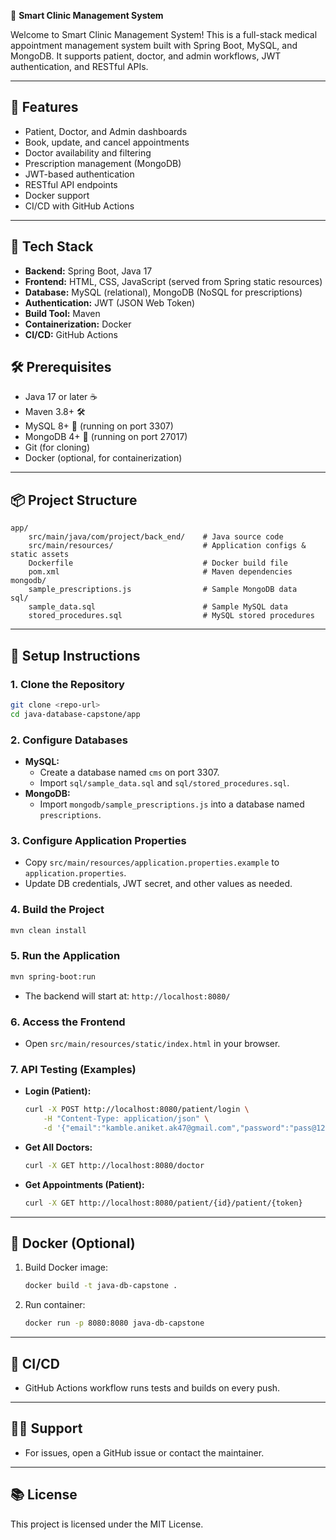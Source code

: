 🏥 **Smart Clinic Management System**

Welcome to Smart Clinic Management System! This is a full-stack medical appointment management system built with Spring Boot, MySQL, and MongoDB. It supports patient, doctor, and admin workflows, JWT authentication, and RESTful APIs.

---

## 🚀 Features
- Patient, Doctor, and Admin dashboards
- Book, update, and cancel appointments
- Doctor availability and filtering
- Prescription management (MongoDB)
- JWT-based authentication
- RESTful API endpoints
- Docker support
- CI/CD with GitHub Actions

---

## 🧰 Tech Stack
- **Backend:** Spring Boot, Java 17
- **Frontend:** HTML, CSS, JavaScript (served from Spring static resources)
- **Database:** MySQL (relational), MongoDB (NoSQL for prescriptions)
- **Authentication:** JWT (JSON Web Token)
- **Build Tool:** Maven
- **Containerization:** Docker
- **CI/CD:** GitHub Actions


## 🛠️ Prerequisites
- Java 17 or later ☕
- Maven 3.8+ 🛠️
- MySQL 8+ 🐬 (running on port 3307)
- MongoDB 4+ 🍃 (running on port 27017)
- Git (for cloning)
- Docker (optional, for containerization)

---

## 📦 Project Structure
```
app/
	src/main/java/com/project/back_end/    # Java source code
	src/main/resources/                    # Application configs & static assets
	Dockerfile                             # Docker build file
	pom.xml                                # Maven dependencies
mongodb/
	sample_prescriptions.js                # Sample MongoDB data
sql/
	sample_data.sql                        # Sample MySQL data
	stored_procedures.sql                  # MySQL stored procedures
```

---

## 📝 Setup Instructions

### 1. Clone the Repository
```bash
git clone <repo-url>
cd java-database-capstone/app
```

### 2. Configure Databases
- **MySQL:**
	- Create a database named `cms` on port 3307.
	- Import `sql/sample_data.sql` and `sql/stored_procedures.sql`.
- **MongoDB:**
	- Import `mongodb/sample_prescriptions.js` into a database named `prescriptions`.

### 3. Configure Application Properties
- Copy `src/main/resources/application.properties.example` to `application.properties`.
- Update DB credentials, JWT secret, and other values as needed.

### 4. Build the Project
```bash
mvn clean install
```

### 5. Run the Application
```bash
mvn spring-boot:run
```
- The backend will start at: `http://localhost:8080/`

### 6. Access the Frontend
- Open `src/main/resources/static/index.html` in your browser.

### 7. API Testing (Examples)
- **Login (Patient):**
	```bash
	curl -X POST http://localhost:8080/patient/login \
		-H "Content-Type: application/json" \
		-d '{"email":"kamble.aniket.ak47@gmail.com","password":"pass@123"}'
	```
- **Get All Doctors:**
	```bash
	curl -X GET http://localhost:8080/doctor
	```
- **Get Appointments (Patient):**
	```bash
	curl -X GET http://localhost:8080/patient/{id}/patient/{token}
	```

---

## 🐳 Docker (Optional)
1. Build Docker image:
	 ```bash
	 docker build -t java-db-capstone .
	 ```
2. Run container:
	 ```bash
	 docker run -p 8080:8080 java-db-capstone
	 ```

---

## 🤖 CI/CD
- GitHub Actions workflow runs tests and builds on every push.

---

## 🙋‍♂️ Support
- For issues, open a GitHub issue or contact the maintainer.

---

## 📚 License
This project is licensed under the MIT License.